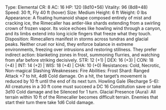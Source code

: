 Type: Elemental
CR: 8
AC: 16
HP: 120 (8d10+56)
Vitality: 96 (8d8+48)
Speed: 30 ft, Fly 40 ft (hover)
Size: Medium
Height: 6 ft
Weight: 0 lbs
Appearance: A floating humanoid shape composed entirely of mist and cracking ice, the Rimecaller has antler-like shards extending from a swirling crown of frozen vapor. Its voice echoes like howling wind through a canyon, and its limbs extend into long icicle fingers that freeze what they touch.
Disposition: Rimecallers manifest in storms across tundras and glacial peaks. Neither cruel nor kind, they enforce balance in extreme environments, freezing over intrusions and restoring stillness. They prefer indirect action: blanketing zones in frost, summoning flurries, and watching from afar before striking decisively.
STR: 12 (+1) | DEX: 16 (+3) | CON: 18 (+4) | INT: 14 (+2) | WIS: 18 (+4) | CHA: 10 (+0)
Resistances: Cold, Necrotic, Non-magical Slashing
Weaknesses: Fire
Abilities:
Frost Shard: Ranged Attack +7 to hit, 4d8 Cold damage. On a hit, the target’s movement is reduced by 10 ft until the end of its next turn.
Howling Gale (Recharge 5-6): All creatures in a 30 ft cone must succeed a DC 16 Constitution save or take 3d10 Cold damage and be Silenced for 1 turn.
Glacial Presence (Aura): All terrain within 10 ft of the Rimecaller becomes difficult terrain. Enemies that start their turn there take 1d6 Cold damage.
